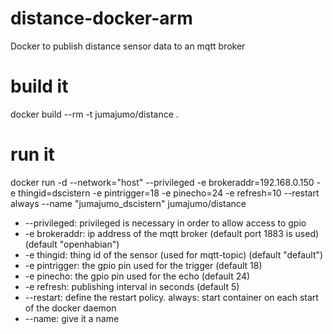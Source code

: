 # distance-docker-arm
Docker to publish distance sensor data to an mqtt broker

# build it 
docker build --rm -t jumajumo/distance .

# run it
docker run -d --network="host" --privileged -e brokeraddr=192.168.0.150 -e thingid=dscistern -e pintrigger=18 -e pinecho=24 -e refresh=10 --restart always --name "jumajumo_dscistern" jumajumo/distance 

- --privileged: privileged is necessary in order to allow access to gpio
- -e brokeraddr: ip address of the mqtt broker (default port 1883 is used) (default "openhabian")
- -e thingid: thing id of the sensor (used for mqtt-topic) (default "default")
- -e pintrigger: the gpio pin used for the trigger (default 18)
- -e pinecho: the gpio pin used for the echo (default 24)
- -e refresh: publishing interval in seconds (default 5)
- --restart: define the restart policy. always: start container on each start of the docker daemon
- --name: give it a name
